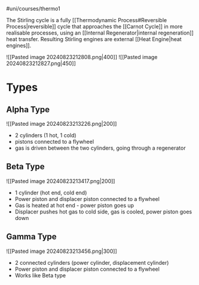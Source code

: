 #uni/courses/thermo1 

The Stirling cycle is a fully [[Thermodynamic Process#Reversible Process|reversible]] cycle that approaches the [[Carnot Cycle]] in more realisable processes, using an [[Internal Regenerator|internal regeneration]] heat transfer.
Resulting Stirling engines are external [[Heat Engine|heat engines]].

![[Pasted image 20240823212808.png|400]]
![[Pasted image 20240823212827.png|450]]

# Types

## Alpha Type

![[Pasted image 20240823213226.png|200]]
- 2 cylinders (1 hot, 1 cold)
- pistons connected to a flywheel
- gas is driven between the two cylinders, going through a regenerator

## Beta Type

![[Pasted image 20240823213417.png|200]]
- 1 cylinder (hot end, cold end)
- Power piston and displacer piston connected to a flywheel
- Gas is heated at hot end - power piston goes up 
- Displacer pushes hot gas to cold side, gas is cooled, power piston goes down

## Gamma Type

![[Pasted image 20240823213456.png|300]]
- 2 connected cylinders (power cylinder, displacement cylinder) 
- Power piston and displacer piston connected to a flywheel 
- Works like Beta type